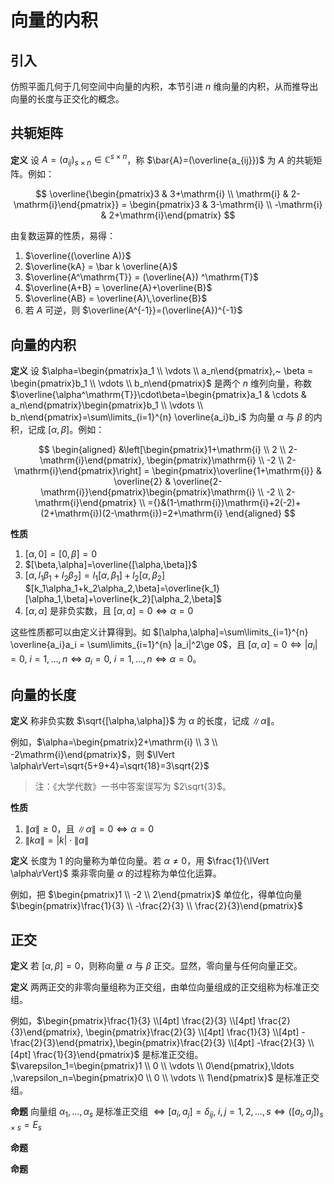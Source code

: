 # 向量的内积

## 引入

仿照平面几何于几何空间中向量的内积，本节引进 $n$ 维向量的内积，从而推导出向量的长度与正交化的概念。

## 共轭矩阵

**定义** 设 $A=(a_{ij})_{s\times n}\in\mathbb{C}^{s\times n}$，称 $\bar{A}=(\overline{a_{ij}})$ 为 $A$ 的共轭矩阵。例如：

$$
\overline{\begin{pmatrix}3 & 3+\mathrm{i} \\ \mathrm{i} & 2-\mathrm{i}\end{pmatrix}} = \begin{pmatrix}3 & 3-\mathrm{i} \\ -\mathrm{i} & 2+\mathrm{i}\end{pmatrix}
$$

由复数运算的性质，易得：

1. $\overline{(\overline A)}$
2. $\overline{kA} = \bar k \overline{A}$
3. $\overline{A^\mathrm{T}} = (\overline{A}) ^\mathrm{T}$
4. $\overline{A+B} = \overline{A}+\overline{B}$
5. $\overline{AB} = \overline{A}\,\overline{B}$
6. 若 $A$ 可逆，则 $\overline{A^{-1}}=(\overline{A})^{-1}$

## 向量的内积

**定义** 设 $\alpha=\begin{pmatrix}a_1 \\ \vdots \\ a_n\end{pmatrix},~ \beta = \begin{pmatrix}b_1 \\ \vdots \\ b_n\end{pmatrix}$ 是两个 $n$ 维列向量，称数 $\overline{\alpha^\mathrm{T}}\cdot\beta=\begin{pmatrix}a_1 & \cdots & a_n\end{pmatrix}\begin{pmatrix}b_1 \\ \vdots \\ b_n\end{pmatrix}=\sum\limits_{i=1}^{n} \overline{a_i}b_i$ 为向量 $\alpha$ 与 $\beta$ 的内积，记成 $[\alpha,\beta]$。例如：

$$
\begin{aligned}
&\left[\begin{pmatrix}1+\mathrm{i} \\ 2 \\ 2-\mathrm{i}\end{pmatrix}, \begin{pmatrix}\mathrm{i} \\ -2 \\ 2-\mathrm{i}\end{pmatrix}\right] = \begin{pmatrix}\overline{1+\mathrm{i}} & \overline{2} & \overline{2-\mathrm{i}}\end{pmatrix}\begin{pmatrix}\mathrm{i} \\ -2 \\ 2-\mathrm{i}\end{pmatrix}  \\
={}&(1-\mathrm{i})\mathrm{i}+2(-2)+(2+\mathrm{i})(2-\mathrm{i})=2+\mathrm{i}
\end{aligned}
$$

**性质**

1. $[\alpha,0]=[0,\beta]=0$
2. $[\beta,\alpha]=\overline{[\alpha,\beta]}$
3. $[\alpha,l_1\beta_1+l_2\beta_2]=l_1[\alpha,\beta_1]+l_2[\alpha,\beta_2]$  
   $[k_1\alpha_1+k_2\alpha_2,\beta]=\overline{k_1}[\alpha_1,\beta]+\overline{k_2}[\alpha_2,\beta]$
4. $[\alpha,\alpha]$ 是非负实数，且 $[\alpha,\alpha]=0\iff \alpha=0$

这些性质都可以由定义计算得到。如 $[\alpha,\alpha]=\sum\limits_{i=1}^{n} \overline{a_i}a_i = \sum\limits_{i=1}^{n} |a_i|^2\ge 0$，且 $[\alpha,\alpha]=0\iff |a_i|=0,~ i=1,\ldots ,n\iff a_i=0,~ i=1,\ldots ,n\iff \alpha=0$。

## 向量的长度

**定义** 称非负实数 $\sqrt{[\alpha,\alpha]}$ 为 $\alpha$ 的长度，记成 $\lVert\alpha\rVert$。

例如，$\alpha=\begin{pmatrix}2+\mathrm{i} \\ 3 \\ -2\mathrm{i}\end{pmatrix}$，则 $\lVert \alpha\rVert=\sqrt{5+9+4}=\sqrt{18}=3\sqrt{2}$

> 注：《大学代数》一书中答案误写为 $2\sqrt{3}$。

**性质**

1. $\lVert\alpha\rVert\ge0$，且 $\lVert\alpha\rVert=0\iff \alpha=0$
2. $\lVert k\alpha\rVert=|k|\cdot\lVert\alpha\rVert$

**定义** 长度为 $1$ 的向量称为单位向量。若 $\alpha\neq 0$，用 $\frac{1}{\lVert \alpha\rVert}$ 乘非零向量 $\alpha$ 的过程称为单位化运算。

例如，把 $\begin{pmatrix}1 \\ -2 \\ 2\end{pmatrix}$ 单位化，得单位向量 $\begin{pmatrix}\frac{1}{3} \\ -\frac{2}{3} \\ \frac{2}{3}\end{pmatrix}$

## 正交

**定义** 若 $[\alpha,\beta]=0$，则称向量 $\alpha$ 与 $\beta$ 正交。显然，零向量与任何向量正交。

**定义** 两两正交的非零向量组称为正交组，由单位向量组成的正交组称为标准正交组。

例如，$\begin{pmatrix}\frac{1}{3} \\[4pt] \frac{2}{3} \\[4pt] \frac{2}{3}\end{pmatrix}, \begin{pmatrix}\frac{2}{3} \\[4pt] \frac{1}{3} \\[4pt] -\frac{2}{3}\end{pmatrix},\begin{pmatrix}\frac{2}{3} \\[4pt] -\frac{2}{3} \\[4pt] \frac{1}{3}\end{pmatrix}$ 是标准正交组。$\varepsilon_1=\begin{pmatrix}1 \\ 0 \\ \vdots \\ 0\end{pmatrix},\ldots ,\varepsilon_n=\begin{pmatrix}0 \\ 0 \\ \vdots \\ 1\end{pmatrix}$ 是标准正交组。

**命题** 向量组 $\alpha_1,\ldots ,\alpha_s$ 是标准正交组 $\iff [a_i,a_j]=\delta_{ij},~ i,j=1,2,\ldots ,s\iff([a_i,a_j])_{s\times s}=E_s$

**命题** 

**命题** 
